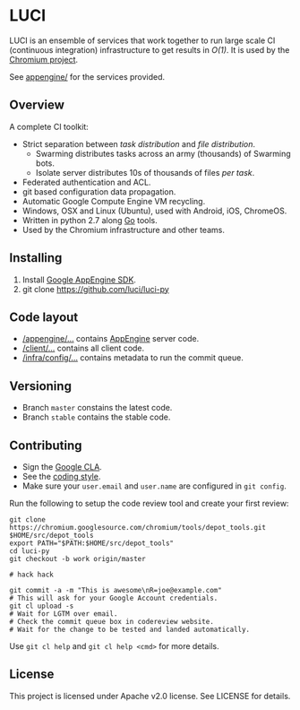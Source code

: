 # LUCI

LUCI is an ensemble of services that work together to run large scale CI
(continuous integration) infrastructure to get results in *O(1)*. It is used by
the [Chromium project](http://www.chromium.org).

See [appengine/](appengine) for the services provided.


## Overview

A complete CI toolkit:

*   Strict separation between *task distribution* and *file distribution*.
    *   Swarming distributes tasks across an army (thousands) of Swarming bots.
    *   Isolate server distributes 10s of thousands of files _per task_.
*   Federated authentication and ACL.
*   git based configuration data propagation.
*   Automatic Google Compute Engine VM recycling.
*   Windows, OSX and Linux (Ubuntu), used with Android, iOS, ChromeOS.
*   Written in python 2.7 along [Go](https://github.com/luci/luci-go) tools.
*   Used by the Chromium infrastructure and other teams.


## Installing

1.  Install [Google AppEngine
    SDK](https://cloud.google.com/appengine/downloads).
2.  git clone https://github.com/luci/luci-py


## Code layout

*   [/appengine/...](appengine) contains
    [AppEngine](https://cloud.google.com/appengine/docs/python/) server
    code.
*   [/client/...](client) contains all client code.
*   [/infra/config/...](infra/config) contains metadata to run the commit queue.


## Versioning

*   Branch `master` constains the latest code.
*   Branch `stable` contains the stable code.


## Contributing

*   Sign the [Google CLA](https://cla.developers.google.com/clas).
*   See the [coding style](CODING_STYLE.md).
*   Make sure your `user.email` and `user.name` are configured in `git config`.

Run the following to setup the code review tool and create your first review:

    git clone https://chromium.googlesource.com/chromium/tools/depot_tools.git $HOME/src/depot_tools
    export PATH="$PATH:$HOME/src/depot_tools"
    cd luci-py
    git checkout -b work origin/master

    # hack hack

    git commit -a -m "This is awesome\nR=joe@example.com"
    # This will ask for your Google Account credentials.
    git cl upload -s
    # Wait for LGTM over email.
    # Check the commit queue box in codereview website.
    # Wait for the change to be tested and landed automatically.

Use `git cl help` and `git cl help <cmd>` for more details.


## License

This project is licensed under Apache v2.0 license. See LICENSE for details.
